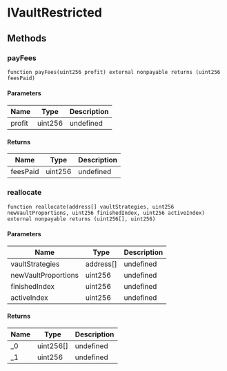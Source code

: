 # IVaultRestricted









## Methods

### payFees

```solidity
function payFees(uint256 profit) external nonpayable returns (uint256 feesPaid)
```





#### Parameters

| Name | Type | Description |
|---|---|---|
| profit | uint256 | undefined

#### Returns

| Name | Type | Description |
|---|---|---|
| feesPaid | uint256 | undefined

### reallocate

```solidity
function reallocate(address[] vaultStrategies, uint256 newVaultProportions, uint256 finishedIndex, uint256 activeIndex) external nonpayable returns (uint256[], uint256)
```





#### Parameters

| Name | Type | Description |
|---|---|---|
| vaultStrategies | address[] | undefined
| newVaultProportions | uint256 | undefined
| finishedIndex | uint256 | undefined
| activeIndex | uint256 | undefined

#### Returns

| Name | Type | Description |
|---|---|---|
| _0 | uint256[] | undefined
| _1 | uint256 | undefined




